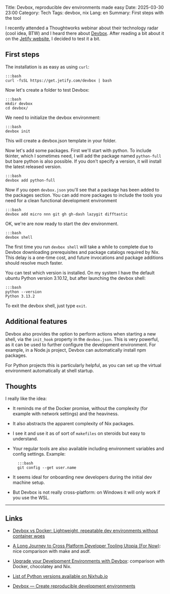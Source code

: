 Title: Devbox, reproducible dev environments made easy
Date: 2025-03-30 23:00
Category: Tech
Tags: devbox, nix
Lang: en
Summary: First steps with the tool

I recently attended a Thoughtworks webinar about their technology radar (cool idea, BTW) and I heard there about [Devbox](https://www.thoughtworks.com/radar/tools/summary/devbox). After reading a bit about it on the [Jetify website](https://www.jetify.com/devbox), I decided to test it a bit.

## First steps

The installation is as easy as using `curl`:

    :::bash
    curl -fsSL https://get.jetify.com/devbox | bash

Now let's create a folder to test Devbox:

    :::bash
    mkdir devbox
    cd devbox/

We need to initialize the devbox environment:

    :::bash
    devbox init

This will create a devbox.json template in your folder.

Now let's add some packages. First we'll start with python. To include tkinter, which I sometimes need, I will add the package named `python-full` but bare python is also possible. If you don't specify a version, it will install the latest released version.

    :::bash
    devbox add python-full

Now if you open `devbox.json` you'll see that a package has been added to the packages section.
You can add more packages to include the tools you need for a clean functional development environment

    :::bash
    devbox add micro nnn git gh gh-dash lazygit difftastic

OK, we're are now ready to start the dev environment.

    :::bash
    devbox shell

The first time you run `devbox shell` will take a while to complete due to Devbox downloading prerequisites and package catalogs required by Nix. This delay is a one-time cost, and future invocations and package additions should resolve much faster.

You can test which version is installed. On my system I have the default ubuntu Python version 3.10.12, but after launching the devbox shell:

    :::bash
    python --version
    Python 3.13.2

To exit the devbox shell, just type `exit`.

## Additional features

Devbox also provides the option to perform actions when starting a new shell, via the `init_hook` property in the `devbox.json`. This is very powerful, as it can be used to further configure the development environment. For example, in a Node.js project, Devbox can automatically install npm packages.

For Python projects this is particularly helpful, as you can set up the virtual environment automatically at shell startup.

## Thoughts

I really like the idea:

* It reminds me of the Docker promise, without the complexity (for example with network settings) and the heaviness.

* It also abstracts the apparent complexity of Nix packages.

* I see it and use it as of sort of `makefiles` on steroids but easy to understand.

* Your regular tools are also available including environment variables and config settings. Example:

        :::bash
        git config --get user.name

* It seems ideal for onboarding new developers during the initial dev machine setup.

* But Devbox is not really cross-platform: on Windows it will only work if you use the WSL.

---

## Links

* [Devbox vs Docker: Lightweight, repeatable dev environments without container woes](https://www.jetify.com/blog/devbox-turn-a-1000-container-script-into-10-lines/)

* [A Long Journey to Cross Platform Developer Tooling Utopia (For Now)](https://eng.d2iq.com/blog/a-long-journey-to-cross-platform-developer-tooling-utopia-for-now/): nice comparison with make and asdf.

* [Upgrade your Development Environments with Devbox](https://alan.norbauer.com/articles/devbox-intro): comparison with Docker, chocolatey and Nix.

* [List of Python versions available on Nixhub.io](https://www.nixhub.io/packages/python-full)

* [Devbox — Create reproducible development environments](https://tech-talk.the-experts.nl/devbox-create-reproducible-development-environments-c7bf1af692a2)

